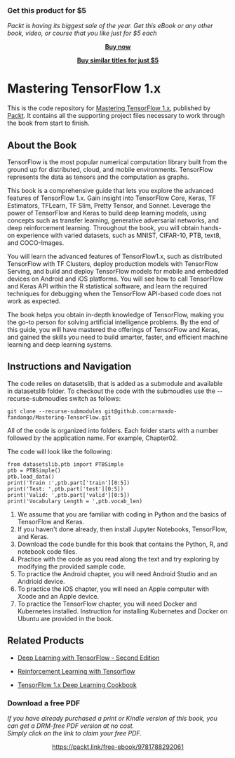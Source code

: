 
### Get this product for $5

<i>Packt is having its biggest sale of the year. Get this eBook or any other book, video, or course that you like just for $5 each</i>


<b><p align='center'>[Buy now](https://packt.link/9781788292061)</p></b>


<b><p align='center'>[Buy similar titles for just $5](https://subscription.packtpub.com/search)</p></b>


# Mastering TensorFlow 1.x
This is the code repository for [Mastering TensorFlow 1.x](https://www.packtpub.com/big-data-and-business-intelligence/mastering-tensorflow-1x?utm_source=github&utm_medium=repository&utm_campaign=9781788292061), published by [Packt](https://www.packtpub.com/?utm_source=github). It contains all the supporting project files necessary to work through the book from start to finish.
## About the Book
TensorFlow is the most popular numerical computation library built from the ground up for distributed, cloud, and mobile environments. TensorFlow represents the data as tensors and the computation as graphs.

This book is a comprehensive guide that lets you explore the advanced features of TensorFlow 1.x. Gain insight into TensorFlow Core, Keras, TF Estimators, TFLearn, TF Slim, Pretty Tensor, and Sonnet. Leverage the power of TensorFlow and Keras to build deep learning models, using concepts such as transfer learning, generative adversarial networks, and deep reinforcement learning. Throughout the book, you will obtain hands-on experience with varied datasets, such as MNIST, CIFAR-10, PTB, text8, and COCO-Images.

You will learn the advanced features of TensorFlow1.x, such as distributed TensorFlow with TF Clusters, deploy production models with TensorFlow Serving, and build and deploy TensorFlow models for mobile and embedded devices on Android and iOS platforms. You will see how to call TensorFlow and Keras API within the R statistical software, and learn the required techniques for debugging when the TensorFlow API-based code does not work as expected.

The book helps you obtain in-depth knowledge of TensorFlow, making you the go-to person for solving artificial intelligence problems. By the end of this guide, you will have mastered the offerings of TensorFlow and Keras, and gained the skills you need to build smarter, faster, and efficient machine learning and deep learning systems.

## Instructions and Navigation

The code relies on datasetslib, that is added as a submodule and available in datasetslib folder. To checkout the code with the submoudles use the --recurse-submoudles switch as follows:

```
git clone --recurse-submodules git@github.com:armando-fandango/Mastering-TensorFlow.git
```

All of the code is organized into folders. Each folder starts with a number followed by the application name. For example, Chapter02.



The code will look like the following:
```
from datasetslib.ptb import PTBSimple
ptb = PTBSimple()
ptb.load_data()
print('Train :',ptb.part['train'][0:5])
print('Test: ',ptb.part['test'][0:5])
print('Valid: ',ptb.part['valid'][0:5])
print('Vocabulary Length = ',ptb.vocab_len)
```

1. We assume that you are familiar with coding in Python and the basics of
TensorFlow and Keras.
2. If you haven't done already, then install Jupyter Notebooks, TensorFlow, and
Keras.
3. Download the code bundle for this book that contains the Python, R, and
notebook code files.
4. Practice with the code as you read along the text and try exploring by modifying
the provided sample code.
5. To practice the Android chapter, you will need Android Studio and an Andrioid
device.
6. To practice the iOS chapter, you will need an Apple computer with Xcode and an
Apple device.
7. To practice the TensorFlow chapter, you will need Docker and Kubernetes
installed. Instruction for installing Kubernetes and Docker on Ubuntu are
provided in the book.

## Related Products
* [Deep Learning with TensorFlow - Second Edition](https://www.packtpub.com/big-data-and-business-intelligence/deep-learning-tensorflow-second-edition?utm_source=github&utm_medium=repository&utm_campaign=9781788831109)

* [Reinforcement Learning with Tensorflow](https://www.packtpub.com/big-data-and-business-intelligence/reinforcement-learning-tensorflow?utm_source=github&utm_medium=repository&utm_campaign=9781788835725)

* [TensorFlow 1.x Deep Learning Cookbook](https://www.packtpub.com/big-data-and-business-intelligence/tensorflow-1x-deep-learning-cookbook?utm_source=github&utm_medium=repository&utm_campaign=9781788293594)
### Download a free PDF

 <i>If you have already purchased a print or Kindle version of this book, you can get a DRM-free PDF version at no cost.<br>Simply click on the link to claim your free PDF.</i>
<p align="center"> <a href="https://packt.link/free-ebook/9781788292061">https://packt.link/free-ebook/9781788292061 </a> </p>